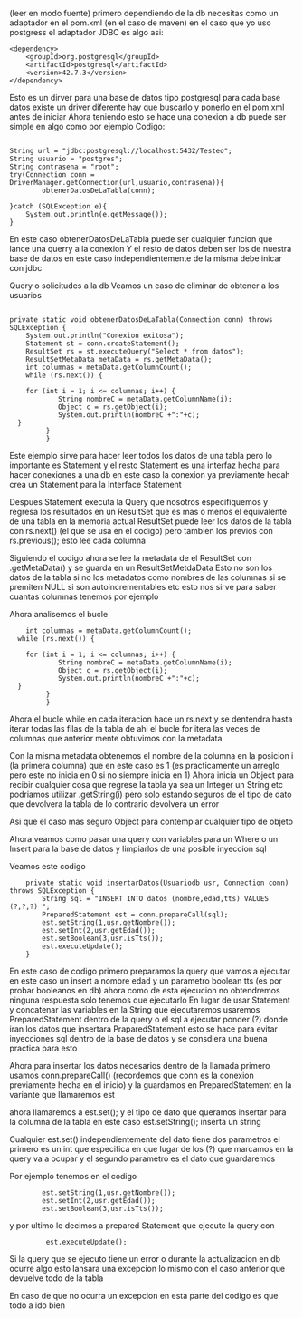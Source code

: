 
(leer en modo fuente)
primero dependiendo de la db necesitas como un adaptador en el pom.xml (en el caso de maven)
en el caso que yo uso postgress el adaptador JDBC es algo asi:
```
<dependency>  
    <groupId>org.postgresql</groupId>  
    <artifactId>postgresql</artifactId>  
    <version>42.7.3</version>  
</dependency>

```
Esto es un dirver para una base de datos tipo postgresql para cada base datos existe un driver diferente hay que buscarlo y ponerlo en el pom.xml antes de iniciar
Ahora teniendo esto se hace una conexion a db 
puede ser simple en algo como por ejemplo
Codigo:
```
 
String url = "jdbc:postgresql://localhost:5432/Testeo";  
String usuario = "postgres";  
String contrasena = "root";  
try(Connection conn = DriverManager.getConnection(url,usuario,contrasena)){  
        obtenerDatosDeLaTabla(conn);  
  
}catch (SQLException e){  
    System.out.println(e.getMessage());  
}
```
En este caso obtenerDatosDeLaTabla puede ser cualquier funcion que lance una querry a la conexion 
Y el resto de datos deben ser los de nuestra base de datos en este caso independientemente de la misma debe inicar con jdbc

Query o solicitudes a la db
Veamos un caso de eliminar de obtener a los usuarios

```

private static void obtenerDatosDeLaTabla(Connection conn) throws SQLException {  
    System.out.println("Conexion exitosa");  
    Statement st = conn.createStatement();  
    ResultSet rs = st.executeQuery("Select * from datos");  
    ResultSetMetaData metaData = rs.getMetaData();  
    int columnas = metaData.getColumnCount();  
    while (rs.next()) {  
  
	for (int i = 1; i <= columnas; i++) {  
            String nombreC = metaData.getColumnName(i);  
            Object c = rs.getObject(i);  
            System.out.println(nombreC +":"+c);  
  }   
         }
         }
```
Este ejemplo sirve para hacer leer todos los datos de una tabla
pero lo importante es Statement y el resto
Statement es una interfaz hecha para hacer conexiones a una db en este caso 
la conexion ya previamente hecah crea un Statement para la Interface Statement

Despues Statement executa la Query que nosotros especifiquemos y regresa los resultados en un ResultSet que es mas o menos el equivalente de una tabla en la memoria actual 
ResultSet puede leer los datos de la tabla con rs.next() (el que se usa en el codigo) pero tambien los previos con  rs.previous(); esto lee cada columna

Siguiendo el codigo ahora se lee la metadata de el ResultSet con .getMetaData() y se guarda en un ResultSetMetdaData
Esto no son los datos de la tabla si no los metadatos como nombres de las columnas si se premiten NULL si son autoincrementables etc esto nos sirve para saber cuantas columnas tenemos por ejemplo

Ahora analisemos el bucle
```
    int columnas = metaData.getColumnCount();  
  while (rs.next()) {  
  
	for (int i = 1; i <= columnas; i++) {  
            String nombreC = metaData.getColumnName(i);  
            Object c = rs.getObject(i);  
            System.out.println(nombreC +":"+c);  
  }   
         }
         }
```
Ahora el bucle while en cada iteracion hace un rs.next y se dentendra hasta iterar todas las filas de la tabla de ahi el bucle for itera las veces de columnas que anterior mente obtuvimos con la metadata

Con la misma metadata obtenemos el nombre de la columna en la posicion i (la primera columna) que en este caso es 1 (es practicamente un arreglo pero este no inicia en 0 si no siempre inicia en 1)
Ahora inicia un Object para recibir cualquier cosa que regrese la tabla ya sea un Integer un String etc podriamos utilizar .getString(i) pero solo estando seguros de el tipo de dato que devolvera la tabla de lo contrario devolvera un error

Asi que el caso mas seguro Object para contemplar cualquier tipo de objeto


Ahora veamos como pasar una query con variables para un Where o un Insert para la base de datos y limpiarlos de una posible inyeccion sql

Veamos este codigo
```
    private static void insertarDatos(Usuariodb usr, Connection conn) throws SQLException {
        String sql = "INSERT INTO datos (nombre,edad,tts) VALUES (?,?,?) ";
        PreparedStatement est = conn.prepareCall(sql);
        est.setString(1,usr.getNombre());
        est.setInt(2,usr.getEdad());
        est.setBoolean(3,usr.isTts());
        est.executeUpdate();
    }
```

En este caso de codigo primero preparamos la query que vamos a ejecutar en este caso un insert a nombre edad y un parametro boolean tts (es por probar booleanos en db) ahora como de esta ejecucion no obtendremos ninguna respuesta solo tenemos que ejecutarlo
En lugar de usar Statement y concatenar las variables en la String que ejecutaremos usaremos PreparedStatement dentro de la query o el sql a ejecutar ponder (?) donde iran los datos que insertara PraparedStatement esto se hace para evitar inyecciones sql dentro de la base de datos y se consdiera una buena practica para esto

Ahora para insertar los datos necesarios dentro de la llamada primero usamos conn.prepareCall()
    (recordemos que conn es la conexion previamente hecha en el inicio)
 y la guardamos en PreparedStatement en la variante que llamaremos est

 ahora llamaremos a est.set();
 y el tipo de dato que queramos insertar para la columna de la tabla
 en este caso est.setString(); inserta un string

Cualquier est.set() independientemente del dato tiene dos parametros el primero es un int que especifica en que lugar de los (?) que marcamos en la query  va a ocupar y el segundo parametro es el dato que guardaremos

Por ejemplo tenemos en el codigo 

```
        est.setString(1,usr.getNombre());
        est.setInt(2,usr.getEdad());
        est.setBoolean(3,usr.isTts());
```
 
y por ultimo le decimos a prepared Statement que ejecute la query
con 
```
         est.executeUpdate();
```
Si la query que se ejecuto tiene un error o durante la actualizacion en db ocurre algo esto lansara una excepcion lo mismo con el caso anterior que devuelve todo de la tabla

En caso de que no ocurra un excepcion en esta parte del codigo es que todo a ido bien 